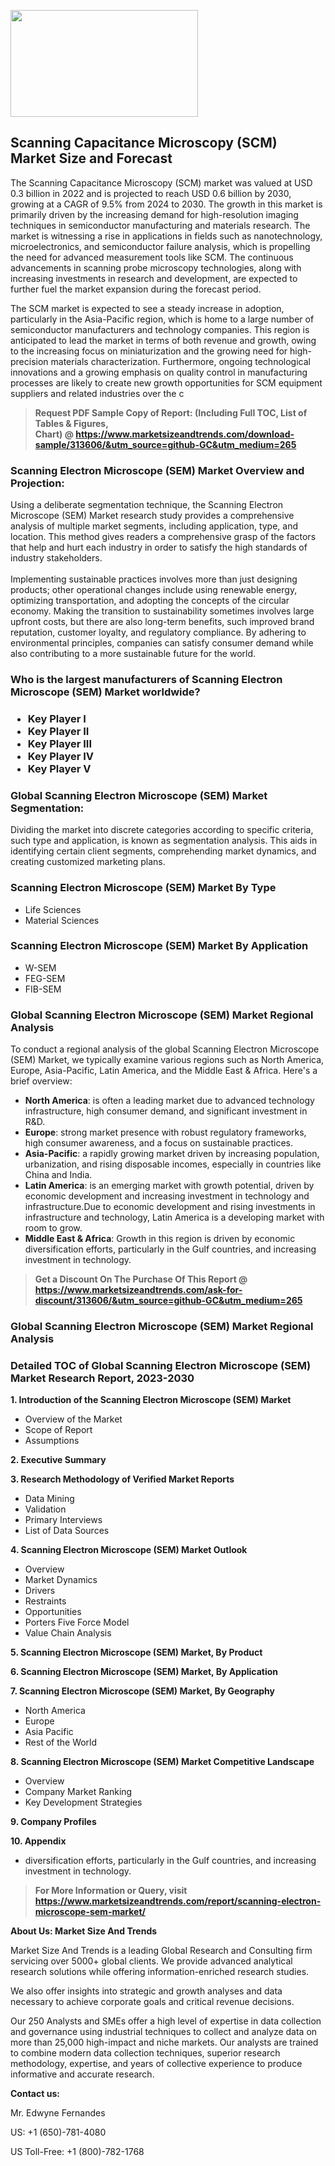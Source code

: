 <p><img class="alignnone size-medium wp-image-20088" src="https://ffe5etoiles.com/wp-content/uploads/2024/12/MST1-300x171.png" alt="" width="300" height="171" /></p><h2>Scanning Capacitance Microscopy (SCM) Market Size and Forecast</h2><p>The Scanning Capacitance Microscopy (SCM) market was valued at USD 0.3 billion in 2022 and is projected to reach USD 0.6 billion by 2030, growing at a CAGR of 9.5% from 2024 to 2030. The growth in this market is primarily driven by the increasing demand for high-resolution imaging techniques in semiconductor manufacturing and materials research. The market is witnessing a rise in applications in fields such as nanotechnology, microelectronics, and semiconductor failure analysis, which is propelling the need for advanced measurement tools like SCM. The continuous advancements in scanning probe microscopy technologies, along with increasing investments in research and development, are expected to further fuel the market expansion during the forecast period.</p><p>The SCM market is expected to see a steady increase in adoption, particularly in the Asia-Pacific region, which is home to a large number of semiconductor manufacturers and technology companies. This region is anticipated to lead the market in terms of both revenue and growth, owing to the increasing focus on miniaturization and the growing need for high-precision materials characterization. Furthermore, ongoing technological innovations and a growing emphasis on quality control in manufacturing processes are likely to create new growth opportunities for SCM equipment suppliers and related industries over the c</p><blockquote id="" class=""><strong>Request PDF Sample Copy of Report: (Including Full TOC, List of Tables &amp; Figures, Chart)&nbsp;@&nbsp;<strong><a href="https://www.marketsizeandtrends.com/download-sample/313606/&utm_source=github-GC&utm_medium=265" target="_blank">https://www.marketsizeandtrends.com/download-sample/313606/&utm_source=github-GC&utm_medium=265</a></strong></strong></blockquote><h3 id="" class="">Scanning Electron Microscope (SEM) Market&nbsp;Overview and Projection:</h3><p id="" class="">Using a deliberate segmentation technique, the Scanning Electron Microscope (SEM) Market research study provides a comprehensive analysis of multiple market segments, including application, type, and location. This method gives readers a comprehensive grasp of the factors that help and hurt each industry in order to satisfy the high standards of industry stakeholders. <br /> <br />Implementing sustainable practices involves more than just designing products; other operational changes include using renewable energy, optimizing transportation, and adopting the concepts of the circular economy. Making the transition to sustainability sometimes involves large upfront costs, but there are also long-term benefits, such improved brand reputation, customer loyalty, and regulatory compliance. By adhering to environmental principles, companies can satisfy consumer demand while also contributing to a more sustainable future for the world.</p><h3 id="" class="">Who is the largest manufacturers of&nbsp;Scanning Electron Microscope (SEM) Market worldwide?</h3><h3 class=""><p><ul><li>Key Player I </li><li> Key Player II </li><li> Key Player III </li><li> Key Player IV </li><li> Key Player V</li></ul></p></h3><h3 id="" class="">Global&nbsp;Scanning Electron Microscope (SEM) Market Segmentation:</h3><p id="" class="">Dividing the market into discrete categories according to specific criteria, such type and application, is known as segmentation analysis. This aids in identifying certain client segments, comprehending market dynamics, and creating customized marketing plans.</p><h3 id="" class="">Scanning Electron Microscope (SEM) Market&nbsp;By Type</h3><p><p><ul><li>Life Sciences</li><li> Material Sciences</p></li></ul></p></p><h3 id="" class="">Scanning Electron Microscope (SEM) Market&nbsp;By Application</h3><p class=""><p><ul><li>W-SEM</li><li> FEG-SEM</li><li> FIB-SEM</li></ul></p></p><h3 id="" class="">Global Scanning Electron Microscope (SEM) Market Regional Analysis</h3><p id="" class="">To conduct a regional analysis of the global Scanning Electron Microscope (SEM) Market, we typically examine various regions such as North America, Europe, Asia-Pacific, Latin America, and the Middle East &amp; Africa. Here's a brief overview:</p><ul><li><strong>North America</strong>: is often a leading market due to advanced technology infrastructure, high consumer demand, and significant investment in R&amp;D.</li><li><strong>Europe</strong>: strong market presence with robust regulatory frameworks, high consumer awareness, and a focus on sustainable practices.</li><li><strong>Asia-Pacific</strong>: a rapidly growing market driven by increasing population, urbanization, and rising disposable incomes, especially in countries like China and India.</li><li><strong>Latin America</strong>: is an emerging market with growth potential, driven by economic development and increasing investment in technology and infrastructure.Due to economic development and rising investments in infrastructure and technology, Latin America is a developing market with room to grow.</li><li><strong>Middle East &amp; Africa</strong>: Growth in this region is driven by economic diversification efforts, particularly in the Gulf countries, and increasing investment in technology.</li></ul><blockquote id="" class=""><strong>Get a Discount On The Purchase Of This Report @ <strong><a href="https://www.marketsizeandtrends.com/ask-for-discount/313606/&utm_source=github-GC&utm_medium=265" target="_blank">https://www.marketsizeandtrends.com/ask-for-discount/313606/&utm_source=github-GC&utm_medium=265</a></strong></strong></blockquote><h3 id="" class="">Global Scanning Electron Microscope (SEM) Market Regional Analysis</h3><h3 id="" class="">Detailed TOC of Global Scanning Electron Microscope (SEM) Market Research Report, 2023-2030</h3><p id="" class=""><strong>1. Introduction of the Scanning Electron Microscope (SEM) Market</strong></p><ul><li>Overview of the Market</li><li>Scope of Report</li><li>Assumptions</li></ul><p id="" class=""><strong>2. Executive Summary</strong></p><p id="" class=""><strong>3. Research Methodology of Verified Market Reports</strong></p><ul><li>Data Mining</li><li>Validation</li><li>Primary Interviews</li><li>List of Data Sources</li></ul><p id="" class=""><strong>4. Scanning Electron Microscope (SEM) Market Outlook</strong></p><ul><li>Overview</li><li>Market Dynamics</li><li>Drivers</li><li>Restraints</li><li>Opportunities</li><li>Porters Five Force Model</li><li>Value Chain Analysis</li></ul><p id="" class=""><strong>5. Scanning Electron Microscope (SEM) Market, By Product</strong></p><p id="" class=""><strong>6. Scanning Electron Microscope (SEM) Market, By Application</strong></p><p id="" class=""><strong>7. Scanning Electron Microscope (SEM) Market, By Geography</strong></p><ul><li>North America</li><li>Europe</li><li>Asia Pacific</li><li>Rest of the World</li></ul><p id="" class=""><strong>8. Scanning Electron Microscope (SEM) Market Competitive Landscape</strong></p><ul><li>Overview</li><li>Company Market Ranking</li><li>Key Development Strategies</li></ul><p id="" class=""><strong>9. Company Profiles</strong></p><p id="" class=""><strong>10. Appendix</strong></p><ul><li>diversification efforts, particularly in the Gulf countries, and increasing investment in technology.</li></ul><blockquote id="" class=""><strong>For More Information or Query, visit <strong><strong><a href="https://www.marketsizeandtrends.com/report/scanning-electron-microscope-sem-market/" target="_blank">https://www.marketsizeandtrends.com/report/scanning-electron-microscope-sem-market/</a></strong></strong></strong></blockquote><p id="" class=""><strong>About Us: Market Size And Trends</strong></p><p id="" class="">Market Size And Trends is a leading Global Research and Consulting firm servicing over 5000+ global clients. We provide advanced analytical research solutions while offering information-enriched research studies.</p><p id="" class="">We also offer insights into strategic and growth analyses and data necessary to achieve corporate goals and critical revenue decisions.</p><p id="" class="">Our 250 Analysts and SMEs offer a high level of expertise in data collection and governance using industrial techniques to collect and analyze data on more than 25,000 high-impact and niche markets. Our analysts are trained to combine modern data collection techniques, superior research methodology, expertise, and years of collective experience to produce informative and accurate research.</p><p id="" class=""><strong>Contact us:</strong></p><p id="" class="">Mr. Edwyne Fernandes</p><p id="" class="">US: +1 (650)-781-4080</p><p id="" class="">US Toll-Free: +1 (800)-782-1768</p>
